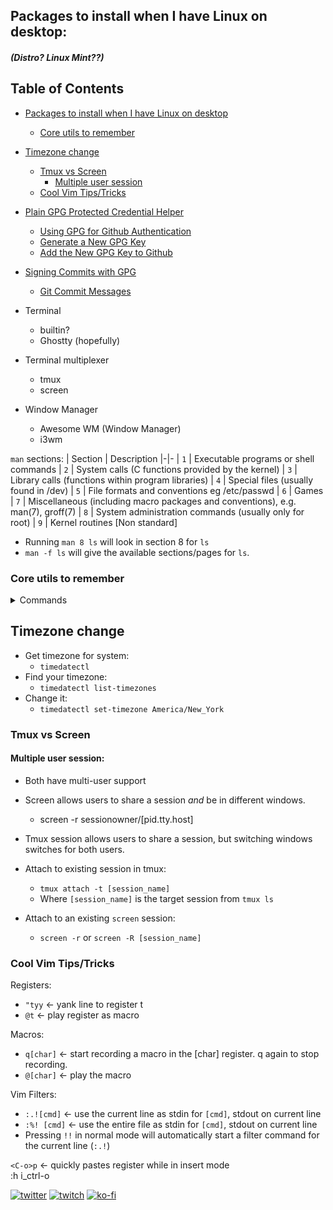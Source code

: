 
## Packages to install when I have Linux on desktop:
##### (Distro? Linux Mint??)

## Table of Contents
* [Packages to install when I have Linux on desktop](#packages-to-install-when-i-have-linux-on-desktop) 
    * [Core utils to remember](#core-utils-to-remember) 
* [Timezone change](#timezone-change) 
    * [Tmux vs Screen](#tmux-vs-screen) 
        * [Multiple user session](#multiple-user-session) 
    * [Cool Vim Tips/Tricks](#cool-vim-tips/tricks) 
* [Plain GPG Protected Credential Helper](#plain-gpg-protected-credential-helper) 
    * [Using GPG for Github Authentication](#using-gpg-for-github-authentication) 
    * [Generate a New GPG Key](#generate-a-new-gpg-key) 
    * [Add the New GPG Key to Github](#add-the-new-gpg-key-to-github) 
* [Signing Commits with GPG](#signing-commits-with-gpg) 
    * [Git Commit Messages](#git-commit-messages) 


* Terminal
    * builtin?
    * Ghostty (hopefully)
* Terminal multiplexer
    * tmux
    * screen
* Window Manager
    * Awesome WM (Window Manager) 
    * i3wm



`man` sections:
| Section | Description
|-|-
| `1` | Executable programs or shell commands
| `2` | System calls (C functions provided by the kernel)
| `3` | Library calls (functions within program libraries)
| `4` | Special files (usually found in /dev)
| `5` | File formats and conventions eg /etc/passwd
| `6` | Games
| `7` | Miscellaneous (including macro packages and conventions), e.g. man(7), groff(7)
| `8` | System administration commands (usually only for root)
| `9` | Kernel routines [Non standard]

* Running `man 8 ls` will look in section 8 for `ls`
* `man -f ls` will give the available sections/pages for `ls`.
   
### Core utils to remember
<details>
<summary>Commands</summary>

* `printf`
* `cat`
* `read`
* `grep`
* `tr`
* `echo`
* `sed`
* `awk`
* `ps`

</details>

## Timezone change
* Get timezone for system:
    * `timedatectl`
* Find your timezone:
    * `timedatectl list-timezones`
* Change it:
    * `timedatectl set-timezone America/New_York`


### Tmux vs Screen
#### Multiple user session:
* Both have multi-user support
* Screen allows users to share a session *and* be in different windows.
    * screen -r sessionowner/[pid.tty.host]
* Tmux session allows users to share a session, but switching windows switches for both users.

* Attach to existing session in tmux:
    * `tmux attach -t [session_name]`
    * Where `[session_name]` is the target session from `tmux ls`

* Attach to an existing `screen` session:
    * `screen -r` or `screen -R [session_name]`




### Cool Vim Tips/Tricks

Registers:
* `"tyy` <- yank line to register t  
* `@t` <- play register as macro  

Macros:
* `q[char]` <- start recording a macro in the [char] register. q again to stop recording.  
* `@[char]` <- play the macro  

Vim Filters:
* `:.![cmd]` <- use the current line as stdin for `[cmd]`, stdout on current line  
* `:%! [cmd]` <- use the entire file as stdin for `[cmd]`, stdout on current line
* Pressing `!!` in normal mode will automatically start a filter command
  for the current line (`:.!`)

`<C-o>p` <- quickly pastes register while in insert mode  
:h i_ctrl-o 


[![twitter](https://img.shields.io/badge/Twitter-blue?style=for-the-badge&logo=twitter&logoColor=white)](https://twitter.com/null_kol)
[![twitch](https://img.shields.io/badge/Twitch-purple?style=for-the-badge&logo=twitch&logoColor=white)](https://twitch.tv/kolkhis)
[![ko-fi](https://img.shields.io/badge/kofi-pink?style=for-the-badge&logo=kofi&logoColor=white)](https://ko-fi.com/kolkhis)


